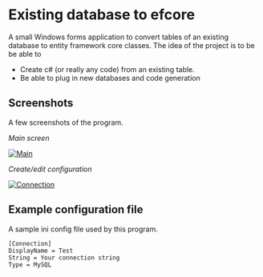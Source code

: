 # Existing database to efcore
A small Windows forms application to convert tables of an existing database to entity framework core classes.
The idea of the project is to be be able to

 - Create c# (or really any code) from an existing table.
 - Be able to plug in new databases and code generation

## Screenshots
A few screenshots of the program.

*Main screen*

[![Main](https://raw.github.com/ShiveringSquirrel/existing-database-to-efcore/master/screenshots/main_small.png "Main")](https://raw.github.com/ShiveringSquirrel/existing-database-to-efcore/master/screenshots/main.png)

*Create/edit configuration*

[![Connection](https://raw.github.com/ShiveringSquirrel/existing-database-to-efcore/master/screenshots/connection.png "Connection")](https://raw.github.com/ShiveringSquirrel/existing-database-to-efcore/master/screenshots/connection.png)

## Example configuration file
A sample ini config file used by this program.
~~~~
[Connection]
DisplayName = Test
String = Your connection string
Type = MySQL
~~~~
